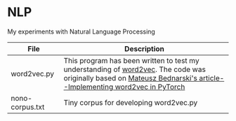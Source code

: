 # NLP

My experiments with Natural Language Processing

|File|Description|
|------------|--------------------------------------------------------------------------|
|word2vec.py|This program has been written to test my understanding of [word2vec](https://arxiv.org/abs/1301.3781/Word2Vec). The code was originally based on [Mateusz Bednarski's article--Implementing word2vec in PyTorch](https://towardsdatascience.com/implementing-word2vec-in-pytorch-skip-gram-model-e6bae040d2fb)|
|nono-corpus.txt|Tiny corpus for developing word2vec.py|
